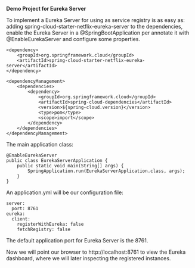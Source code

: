 **Demo Project for Eureka Server**

To implement a Eureka Server for using as service registry is as easy as: adding spring-cloud-starter-netflix-eureka-server to the dependencies, enable the Eureka Server in a @SpringBootApplication per annotate it with @EnableEurekaServer and configure some properties.


```
<dependency>
    <groupId>org.springframework.cloud</groupId>
    <artifactId>spring-cloud-starter-netflix-eureka-server</artifactId>    
</dependency>

<dependencyManagement>
    <dependencies>
        <dependency>
            <groupId>org.springframework.cloud</groupId>
            <artifactId>spring-cloud-dependencies</artifactId>
            <version>${spring-cloud.version}</version>
            <type>pom</type>
            <scope>import</scope>
        </dependency>
    </dependencies>
</dependencyManagement>
```
The main application class:


```@SpringBootApplication
@EnableEurekaServer
public class EurekaServerApplication {
    public static void main(String[] args) {
        SpringApplication.run(EurekaServerApplication.class, args);
    }
}
```

An application.yml will be our configuration file:

```
server:
  port: 8761
eureka:
  client:
    registerWithEureka: false
    fetchRegistry: false
```
    
The default application port for Eureka Server is the 8761.

Now we will point our browser to http://localhost:8761 to view the Eureka dashboard, where we will later inspecting the registered instances.



